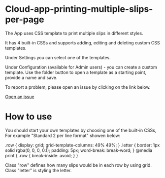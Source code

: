# Cloud-app-printing-multiple-slips-per-page

<p>The App uses CSS template to print multiple slips in different styles.</p>
<p>It has 4 built-in CSSs and supports adding, editing and deleting custom CSS templates.</p>
<p>Under Settings you can select one of the templates.</p>
<p>Under Configuration (available for Admin users) - you can create a custom template. Use the folder button to open a template as a starting point, provide a name and save.</p>
<p>To report a problem, please open an issue by clicking on the link below.</p>
<p><a translate href="https://github.com/ExLibrisGroup/Cloud-app-printing-multiple-slips-per-page/issues" target="_blank">Open an issue</a></p>

# How to use

You should start your own templates by choosing one of the built-in CSSs, For example "Standard 2 per line format" showen below:

.row {
	display: grid;
	grid-template-columns: 49% 49%;
}
.letter {
	border: 1px solid rgba(0, 0, 0, 0.1);
	padding: 5px;
	word-break: break-word;
}
@media print {
	.row {
		break-inside: avoid;
	}
}

Class "row" defines how many slips would be in each row by using grid.
Class "letter" is styling the letter.



 

